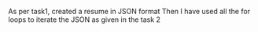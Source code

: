 As per task1, created a resume in JSON format
Then I have used all the for loops to iterate the JSON as given in the task 2

